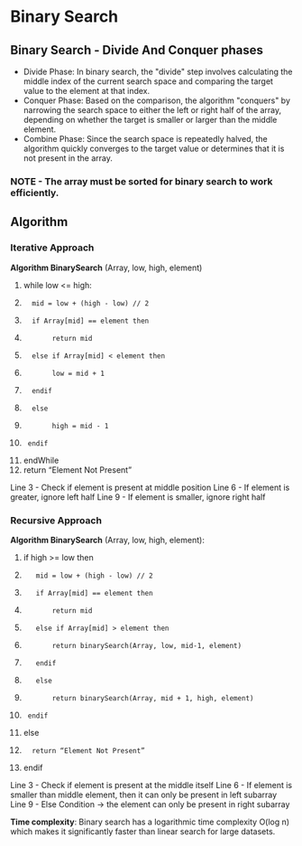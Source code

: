 # Binary Search

## Binary Search - Divide And Conquer phases

- Divide Phase: In binary search, the "divide" step involves calculating the middle index of the current search space and comparing the target value to the element at that index.
- Conquer Phase: Based on the comparison, the algorithm "conquers" by narrowing the search space to either the left or right half of the array, depending on whether the target is smaller or larger than the middle element.
- Combine Phase: Since the search space is repeatedly halved, the algorithm quickly converges to the target value or determines that it is not present in the array.

### NOTE - The array must be sorted for binary search to work efficiently. 

## Algorithm

### Iterative Approach

**Algorithm BinarySearch** (Array, low, high, element)
1.   while low <= high:
2.       mid = low + (high - low) // 2
3.       if Array[mid] == element then
4.            return mid
5.       else if Array[mid] < element then
6.            low = mid + 1
7.       endif
8.       else
9.            high = mid - 1
10.      endif
11.  endWhile
12.  return “Element Not Present”

Line 3 - Check if element is present at middle position
Line 6 - If element is greater, ignore left half
Line 9 - If element is smaller, ignore right half

### Recursive Approach

**Algorithm BinarySearch** (Array, low, high, element):
1.    if high >= low then
2.        mid = low + (high - low) // 2
3.        if Array[mid] == element then
4.            return mid
5.        else if Array[mid] > element then
6.            return binarySearch(Array, low, mid-1, element)
7.        endif
8.        else
9.            return binarySearch(Array, mid + 1, high, element)
10.      endif
11.  else
12.       return “Element Not Present”
13.  endif

Line 3 - Check if element is present at the middle itself
Line 6 - If element is smaller than middle element, then it can only be present in left subarray
Line 9 - Else Condition -> the element can only be present in right subarray

**Time complexity**: Binary search has a logarithmic time complexity O(log n) which makes it significantly faster than linear search for large datasets. 
